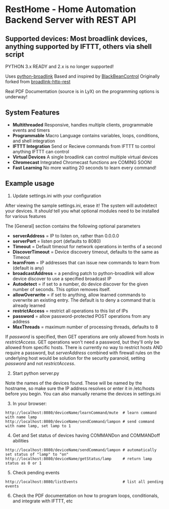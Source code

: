 RestHome - Home Automation Backend Server with REST API
=======================================================
Supported devices: Most broadlink devices, anything supported by IFTTT, others via shell script
-----------------------------------------------------------------------------------------------

PYTHON 3.x READY and 2.x is no longer supported!

Uses [python-broadlink](https://github.com/mjg59/python-broadlink)
Based and inspired by [BlackBeanControl](https://github.com/davorf/BlackBeanControl)
Originally forked from [broadlink-http-rest](https://github.com/radinsky/broadlink-http-rest)

Real PDF Documentation (source is in LyX) on the programming options is underway!


System Features
---------------
- **Multithreaded**     Responsive, handles multiple clients, programmable events and timers
- **Programmable**      Macro Language contains variables, loops, conditions, and shell integration
- **IFTTT Integration** Send or Recieve commands from IFTTT to control anything IFTTT can control
- **Virtual Devices**   A single broadlink can control multiple virtual devices
- **Chromecast**        Integrated Chromecast functions are COMING SOON!
- **Fast Learning**     No more waiting 20 seconds to learn every command!


Example usage
-------------

1) Update settings.ini with your configuration

After viewing the sample settings.ini, erase it! The system will autodetect your devices.  It *should* tell you what optional modules need to be installed for various features

The [General] section contains the following optional parameters
- **serverAddress** = IP to listen on, rather than 0.0.0.0
- **serverPort** = listen port (defaults to 8080)
- **Timeout** = Default timeout for network operations in tenths of a second
- **DiscoverTimeout** = Device discovery timeout, defaults to the same as Timeout
- **learnFrom** = IP addresses that can issue new commands to learn from (default is any)
- **broadcastAddress** = a pending patch to python-broadlink will allow device discover to use a specified broadcast IP
- **Autodetect** = if set to a number, do device discover for the given number of seconds.  This option removes itself.
- **allowOverwrite** = if set to anything, allow learned commands to overwrite an existing entry.  The default is to deny a command that is already learned
- **restrictAccess** = restrict all operations to this list of IPs
- **password** = allow password-protected POST operations from any address
- **MaxThreads** = maximum number of processing threads, defaults to 8

If _password_ is specified, then GET operations are only allowed from hosts in _restrictAccess_.  GET operations won't need a password, but they'll only be allowed from specific hosts.  There is currently no way to restrict hosts AND require a password, but _serverAddress_ combined with firewall rules on the underlying host would be solution for the security paranoid, setting _password_ and not _restrictAccess_.

2) Start python server.py

Note the names of the devices found.  These will be named by the hostname, so make sure the IP address resolves or enter
it in /etc/hosts before you begin.  You can also manually rename the devices in settings.ini

3) In your browser:

```
http://localhost:8080/deviceName/learnCommand/mute  # learn command with name lamp
http://localhost:8080/deviceName/sendCommand/lampon # send command with name lamp, set lamp to 1
```

4) Get and Set status of devices having COMMANDon and COMMANDoff abilities
```
http://localhost:8080/deviceName/sendCommand/lampon # automatically set status of "lamp" to "on"
http://localhost:8080/deviceName/getStatus/lamp     # return lamp status as 0 or 1
```

5) Check pending events
```
http://localhost:8080/listEvents                    # list all pending events
```

6) Check the PDF documentation on how to program loops, conditionals, and integrate with IFTTT, etc

